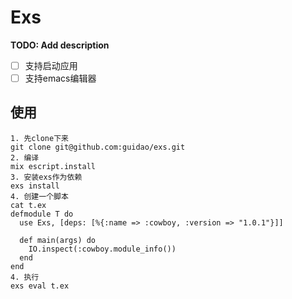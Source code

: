 # Exs

**TODO: Add description**
- [ ] 支持启动应用
- [ ] 支持emacs编辑器

## 使用
```
1. 先clone下来
git clone git@github.com:guidao/exs.git
2. 编译
mix escript.install
3. 安装exs作为依赖
exs install
4. 创建一个脚本
cat t.ex
defmodule T do
  use Exs, [deps: [%{:name => :cowboy, :version => "1.0.1"}]]

  def main(args) do
    IO.inspect(:cowboy.module_info())
  end
end
4. 执行
exs eval t.ex
```
